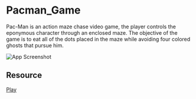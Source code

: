 # Pacman_Game
Pac-Man is an action maze chase video game, the player controls the eponymous character through an enclosed maze. The objective of the game is to eat all of the dots placed in the maze while avoiding four colored ghosts  that pursue him.

![App Screenshot](https://encrypted-tbn0.gstatic.com/images?q=tbn:ANd9GcTQvvYkf8oD8Nm9_sKgL9f-0TygIky4M1_wdA&usqp=CAU)


## Resource

[Play](https://youtube.com/shorts/g78w8CUGVuE?feature=share)


